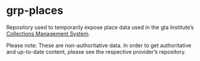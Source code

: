 # grp-places
 
Repository used to temporarily expose place data used in the gta Institute’s [Collections Management System](https://collections.gta.arch.ethz.ch). 

Please note: 
These are non-authoritative data. In order to get authoritative and up-to-date content, please see the respective provider’s repository. 
